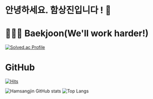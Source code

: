 # 안녕하세요. 함상진입니다 ! 👋  

# 👨🏻‍💻 Baekjoon(We'll work harder!)
[![Solved.ac Profile](http://mazassumnida.wtf/api/generate_badge?boj=hamsangjin)](https://solved.ac/hamsangjin)

# GitHub
[![Hits](https://hits.seeyoufarm.com/api/count/incr/badge.svg?url=https%3A%2F%2Fgithub.com%2Fhamsangjin%2Fhit-counter&count_bg=%2379C83D&title_bg=%23555555&icon=&icon_color=%230082FD&title=%EA%B9%83%ED%97%88%EB%B8%8C+%EB%B0%A9%EB%AC%B8%EC%9E%90%EC%88%98&edge_flat=false)](https://hits.seeyoufarm.com)

![Hamsangjin GitHub stats](https://github-readme-stats.vercel.app/api?username=hamsangjin&show_icons=true&theme=dark) ![Top Langs](https://github-readme-stats.vercel.app/api/top-langs/?username=hamsangjin&theme=dark)

<!--
**hamsangjin/hamsangjin** is a ✨ _special_ ✨ repository because its `README.md` (this file) appears on your GitHub profile.

Here are some ideas to get you started:

- 🔭 I’m currently working on ...
- 🌱 I’m currently learning ...
- 👯 I’m looking to collaborate on ...
- 🤔 I’m looking for help with ...
- 💬 Ask me about ...
- 📫 How to reach me: ...
- 😄 Pronouns: ...
- ⚡ Fun fact: ...
-->
